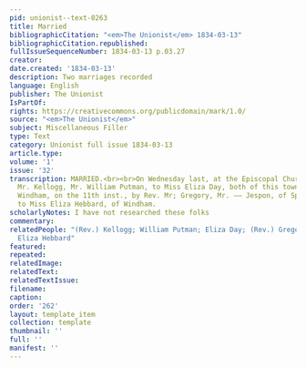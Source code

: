 ```yaml
---
pid: unionist--text-0263
title: Married
bibliographicCitation: "<em>The Unionist</em> 1834-03-13"
bibliographicCitation.republished: 
fullIssueSequenceNumber: 1834-03-13 p.03.27
creator: 
date.created: '1834-03-13'
description: Two marriages recorded
language: English
publisher: The Unionist
IsPartOf: 
rights: https://creativecommons.org/publicdomain/mark/1.0/
source: "<em>The Unionist</em>"
subject: Miscellaneous Filler
type: Text
category: Unionist full issue 1834-03-13
article.type: 
volume: '1'
issue: '32'
transcription: MARRIED.<br><br>On Wednesday last, at the Episcopal Church, by Rev.
  Mr. Kellogg, Mr. William Putman, to Miss Eliza Day, both of this town.<br><br>In
  Windham, on the 11th inst., by Rev. Mr; Gregory, Mr. —— Jespon, of Springfield Mass.,
  to Miss Eliza Hebbard, of Windham.
scholarlyNotes: I have not researched these folks
commentary: 
relatedPeople: "(Rev.) Kellogg; William Putman; Eliza Day; (Rev.) Gregory; (Mr.) Jespon;
  Eliza Hebbard"
featured: 
repeated: 
relatedImage: 
relatedText: 
relatedTextIssue: 
filename: 
caption: 
order: '262'
layout: template_item
collection: template
thumbnail: ''
full: ''
manifest: ''
---
```


